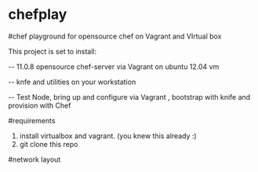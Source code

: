 chefplay
========

#chef playground for opensource chef on Vagrant and VIrtual box

This project is set to install:

-- 11.0.8 opensource chef-server via Vagrant on ubuntu 12.04 vm

-- knfe and utilities on your workstation

-- Test Node, bring up and configure via Vagrant , bootstrap with knife and provision with Chef

#requirements

1. install virtualbox and vagrant. (you knew this already :)
2. git clone this repo

#network layout


